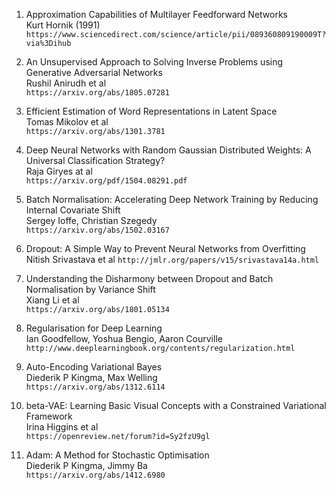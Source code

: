 1. Approximation Capabilities of Multilayer Feedforward Networks  
Kurt Hornik (1991)  
`https://www.sciencedirect.com/science/article/pii/089360809190009T?via%3Dihub`

2. An Unsupervised Approach to Solving Inverse Problems using Generative Adversarial Networks  
Rushil Anirudh et al  
`https://arxiv.org/abs/1805.07281`

3. Efficient Estimation of Word Representations in Latent Space  
Tomas Mikolov et al  
`https://arxiv.org/abs/1301.3781`

4. Deep Neural Networks with Random Gaussian Distributed Weights: A Universal Classification Strategy?  
Raja Giryes at al  
`https://arxiv.org/pdf/1504.08291.pdf`

5. Batch Normalisation: Accelerating Deep Network Training by Reducing Internal Covariate Shift  
Sergey Ioffe, Christian Szegedy  
`https://arxiv.org/abs/1502.03167`

6. Dropout: A Simple Way to Prevent Neural Networks from Overfitting
Nitish Srivastava et al
`http://jmlr.org/papers/v15/srivastava14a.html`

7. Understanding the Disharmony between Dropout and Batch Normalisation by Variance Shift  
Xiang Li et al  
`https://arxiv.org/abs/1801.05134`

8. Regularisation for Deep Learning  
Ian Goodfellow, Yoshua Bengio, Aaron Courville  
`http://www.deeplearningbook.org/contents/regularization.html`

9. Auto-Encoding Variational Bayes  
Diederik P Kingma, Max Welling  
`https://arxiv.org/abs/1312.6114`

10. beta-VAE: Learning Basic Visual Concepts with a Constrained Variational Framework  
Irina Higgins et al  
`https://openreview.net/forum?id=Sy2fzU9gl`

11. Adam: A Method for Stochastic Optimisation  
Diederik P Kingma, Jimmy Ba  
`https://arxiv.org/abs/1412.6980`